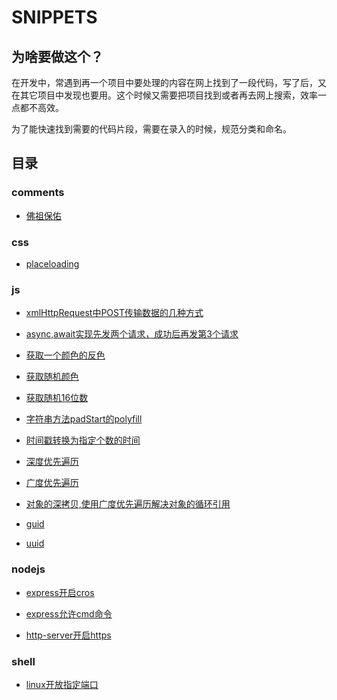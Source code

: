 # SNIPPETS

## 为啥要做这个？

在开发中，常遇到再一个项目中要处理的内容在网上找到了一段代码，写了后，又在其它项目中发现也要用。这个时候又需要把项目找到或者再去网上搜索，效率一点都不高效。

为了能快速找到需要的代码片段，需要在录入的时候，规范分类和命名。

## 目录

### comments

* [佛祖保佑](https://github.com/towersxu/shippets/blob/master/material/comments/fozu.js)
  
### css

* [placeloading](https://github.com/towersxu/shippets/blob/master/material/css/placeloading.less)

### js

* [xmlHttpRequest中POST传输数据的几种方式](https://github.com/towersxu/shippets/blob/master/material/js/ajax/post.js)

* [async,await实现先发两个请求，成功后再发第3个请求](https://github.com/towersxu/shippets/blob/master/material/js/ajax/post.js)

* [获取一个颜色的反色](https://github.com/towersxu/shippets/blob/master/material/js/color/invertColor.js)

* [获取随机颜色](https://github.com/towersxu/shippets/blob/master/material/js/color/randomColor.js)

* [获取随机16位数](https://github.com/towersxu/shippets/blob/master/material/js/random/randomHex.js)

* [字符串方法padStart的polyfill](https://github.com/towersxu/shippets/blob/master/material/js/string/padStart.js)

* [时间戳转换为指定个数的时间](https://github.com/towersxu/shippets/blob/master/material/js/time/timestampFormat.js)

* [深度优先遍历](https://github.com/towersxu/shippets/blob/master/material/js/traversal/deep-traversal.js)

* [广度优先遍历](https://github.com/towersxu/shippets/blob/master/material/js/traversal/breadth-traversal.js)

* [对象的深拷贝,使用广度优先遍历解决对象的循环引用](https://github.com/towersxu/shippets/blob/master/material/js/traversal/copydeep.js)

* [guid](https://github.com/towersxu/shippets/blob/master/material/js/uniqueId/guid.js)

* [uuid](https://github.com/towersxu/shippets/blob/master/material/js/uniqueId/uuid.js)

### nodejs

* [express开启cros](https://github.com/towersxu/shippets/blob/master/material/nodejs/cros.js)

* [express允许cmd命令](https://github.com/towersxu/shippets/blob/master/material/nodejs/cmd.js)

* [http-server开启https](https://github.com/towersxu/shippets/blob/master/material/nodejs/https.md)

### shell

* [linux开放指定端口](https://github.com/towersxu/shippets/blob/master/material/shell/port.sh)